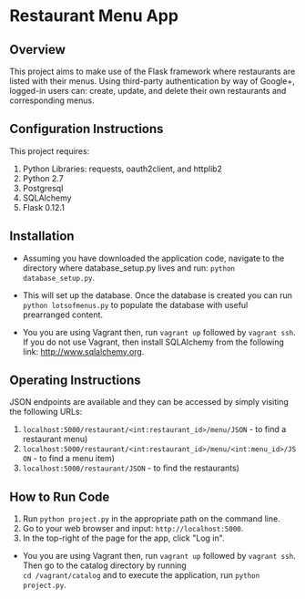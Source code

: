 # Restaurant Menu App


## Overview

This project aims to make use of the Flask framework where restaurants are listed with their menus. Using third-party authentication by way of Google+, logged-in users can: create, update, and delete their own restaurants and corresponding menus.

## Configuration Instructions

This project requires:

1. Python Libraries: requests, oauth2client, and httplib2
2. Python 2.7
3. Postgresql
4. SQLAlchemy
5. Flask 0.12.1

## Installation

* Assuming you have downloaded the application code, navigate to the directory
where database_setup.py lives and run: `python database_setup.py`.
* This will
set up the database. Once the database is created you can run
`python lotsofmenus.py` to populate the database with useful prearranged
content.

* You you are using Vagrant then, run `vagrant up` followed by
`vagrant ssh`. If you do not use Vagrant, then install SQLAlchemy
from the following link: http://www.sqlalchemy.org.

## Operating Instructions

JSON endpoints are available and they can be accessed by simply visiting the
following URLs:

1. `localhost:5000/restaurant/<int:restaurant_id>/menu/JSON`  - to find a restaurant menu)
2. `localhost:5000/restaurant/<int:restaurant_id>/menu/<int:menu_id>/JSON` - to find a menu item)
3. `localhost:5000/restaurant/JSON` - to find the restaurants)

## How to Run Code

1. Run `python project.py` in the appropriate path on the command line.
2. Go to your web browser and input: `http://localhost:5000`.
3. In the top-right of the page for the app, click "Log in".

* You you are using Vagrant then, run `vagrant up` followed by
`vagrant ssh`. Then go to the catalog directory by running  
`cd /vagrant/catalog` and to execute the application, run `python project.py`.
